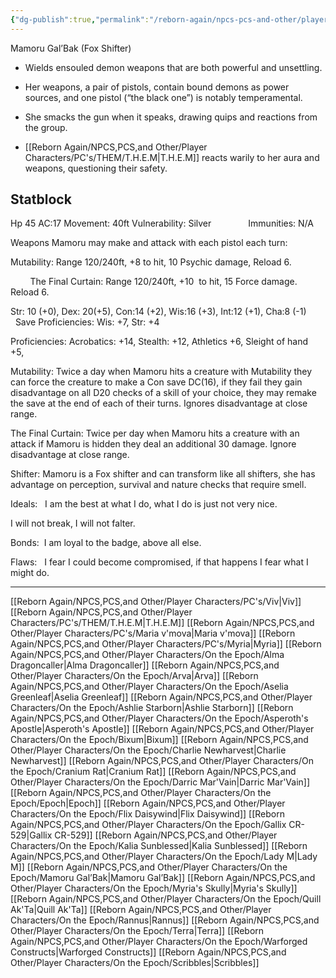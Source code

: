 ```yaml
---
{"dg-publish":true,"permalink":"/reborn-again/npcs-pcs-and-other/player-characters/on-the-epoch/mamoru-gal-bak/"}
---
```


Mamoru Gal’Bak (Fox Shifter)

- Wields ensouled demon weapons that are both powerful and unsettling.
    
- Her weapons, a pair of pistols, contain bound demons as power sources, and one pistol (“the black one”) is notably temperamental.
    
- She smacks the gun when it speaks, drawing quips and reactions from the group.
    
- [[Reborn Again/NPCS,PCS,and Other/Player Characters/PC's/THEM/T.H.E.M\|T.H.E.M]] reacts warily to her aura and weapons, questioning their safety.

Statblock
---

Hp 45 AC:17 Movement: 40ft Vulnerability: Silver               Immunities: N/A

Weapons Mamoru may make and attack with each pistol each turn: 

Mutability: Range 120/240ft, +8 to hit, 10 Psychic damage, Reload 6.

        The Final Curtain: Range 120/240ft, +10  to hit, 15 Force damage. Reload 6.

Str: 10 (+0), Dex: 20(+5), Con:14 (+2), Wis:16 (+3), Int:12 (+1), Cha:8 (-1)         Save Proficiencies: Wis: +7, Str: +4

Proficiencies: Acrobatics: +14, Stealth: +12, Athletics +6, Sleight of hand +5, 

  

Mutability: Twice a day when Mamoru hits a creature with Mutability they can force the creature to make a Con save DC(16), if they fail they gain disadvantage on all D20 checks of a skill of your choice, they may remake the save at the end of each of their turns. Ignores disadvantage at close range.

  

The Final Curtain: Twice per day when Mamoru hits a creature with an attack if Mamoru is hidden they deal an additional 30 damage. Ignore disadvantage at close range.

  

Shifter: Mamoru is a Fox shifter and can transform like all shifters, she has advantage on perception, survival and nature checks that require smell.

  

Ideals:   I am the best at what I do, what I do is just not very nice.

I will not break, I will not falter.

Bonds:  I am loyal to the badge, above all else.

Flaws:   I fear I could become compromised, if that happens I fear what I might do.


---
[[Reborn Again/NPCS,PCS,and Other/Player Characters/PC's/Viv\|Viv]]
[[Reborn Again/NPCS,PCS,and Other/Player Characters/PC's/THEM/T.H.E.M\|T.H.E.M]]
[[Reborn Again/NPCS,PCS,and Other/Player Characters/PC's/Maria v'mova\|Maria v'mova]]
[[Reborn Again/NPCS,PCS,and Other/Player Characters/PC's/Myria\|Myria]]
[[Reborn Again/NPCS,PCS,and Other/Player Characters/On the Epoch/Alma Dragoncaller\|Alma Dragoncaller]]
[[Reborn Again/NPCS,PCS,and Other/Player Characters/On the Epoch/Arva\|Arva]]
[[Reborn Again/NPCS,PCS,and Other/Player Characters/On the Epoch/Aselia Greenleaf\|Aselia Greenleaf]]
[[Reborn Again/NPCS,PCS,and Other/Player Characters/On the Epoch/Ashlie Starborn\|Ashlie Starborn]]
[[Reborn Again/NPCS,PCS,and Other/Player Characters/On the Epoch/Asperoth's Apostle\|Asperoth's Apostle]]
[[Reborn Again/NPCS,PCS,and Other/Player Characters/On the Epoch/Bixum\|Bixum]]
[[Reborn Again/NPCS,PCS,and Other/Player Characters/On the Epoch/Charlie Newharvest\|Charlie Newharvest]]
[[Reborn Again/NPCS,PCS,and Other/Player Characters/On the Epoch/Cranium Rat\|Cranium Rat]]
[[Reborn Again/NPCS,PCS,and Other/Player Characters/On the Epoch/Darric Mar'Vain\|Darric Mar'Vain]]
[[Reborn Again/NPCS,PCS,and Other/Player Characters/On the Epoch/Epoch\|Epoch]]
[[Reborn Again/NPCS,PCS,and Other/Player Characters/On the Epoch/Flix Daisywind\|Flix Daisywind]]
[[Reborn Again/NPCS,PCS,and Other/Player Characters/On the Epoch/Gallix CR-529\|Gallix CR-529]]
[[Reborn Again/NPCS,PCS,and Other/Player Characters/On the Epoch/Kalia Sunblessed\|Kalia Sunblessed]]
[[Reborn Again/NPCS,PCS,and Other/Player Characters/On the Epoch/Lady M\|Lady M]]
[[Reborn Again/NPCS,PCS,and Other/Player Characters/On the Epoch/Mamoru Gal’Bak\|Mamoru Gal’Bak]]
[[Reborn Again/NPCS,PCS,and Other/Player Characters/On the Epoch/Myria's Skully\|Myria's Skully]]
[[Reborn Again/NPCS,PCS,and Other/Player Characters/On the Epoch/Quill Ak'Ta\|Quill Ak'Ta]]
[[Reborn Again/NPCS,PCS,and Other/Player Characters/On the Epoch/Rannus\|Rannus]]
[[Reborn Again/NPCS,PCS,and Other/Player Characters/On the Epoch/Terra\|Terra]]
[[Reborn Again/NPCS,PCS,and Other/Player Characters/On the Epoch/Warforged Constructs\|Warforged Constructs]]
[[Reborn Again/NPCS,PCS,and Other/Player Characters/On the Epoch/Scribbles\|Scribbles]]